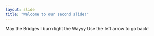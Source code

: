 ```yaml
---
layout: slide
title: "Welcome to our second slide!"
---
```

May the Bridges I burn light the Wayyy
Use the left arrow to go back!
